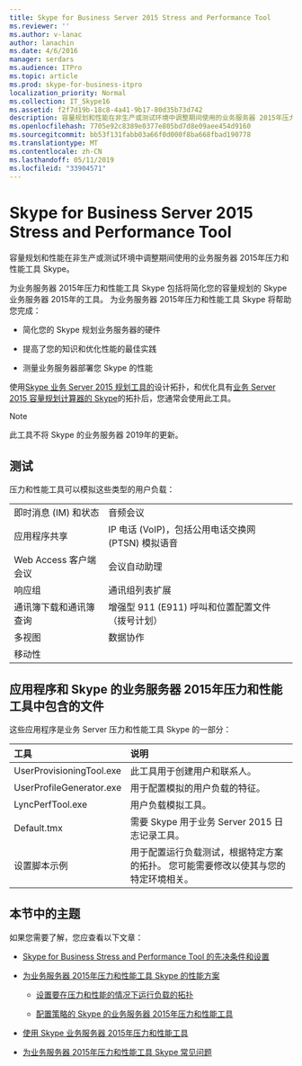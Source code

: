 ```yaml
---
title: Skype for Business Server 2015 Stress and Performance Tool
ms.reviewer: ''
ms.author: v-lanac
author: lanachin
ms.date: 4/6/2016
manager: serdars
ms.audience: ITPro
ms.topic: article
ms.prod: skype-for-business-itpro
localization_priority: Normal
ms.collection: IT_Skype16
ms.assetid: f2f7d19b-18c8-4a41-9b17-80d35b73d742
description: 容量规划和性能在非生产或测试环境中调整期间使用的业务服务器 2015年压力和性能工具 Skype。
ms.openlocfilehash: 7705e92c8389e0377e805bd7d8e09aee454d9160
ms.sourcegitcommit: bb53f131fabb03a66f0d000f8ba668fbad190778
ms.translationtype: MT
ms.contentlocale: zh-CN
ms.lasthandoff: 05/11/2019
ms.locfileid: "33904571"
---
```

# <a name="skype-for-business-server-2015-stress-and-performance-tool"></a>Skype for Business Server 2015 Stress and Performance Tool
 
容量规划和性能在非生产或测试环境中调整期间使用的业务服务器 2015年压力和性能工具 Skype。
  
为业务服务器 2015年压力和性能工具 Skype 包括将简化您的容量规划的 Skype 业务服务器 2015年的工具。 为业务服务器 2015年压力和性能工具 Skype 将帮助您完成：
  
- 简化您的 Skype 规划业务服务器的硬件
    
- 提高了您的知识和优化性能的最佳实践
    
- 测量业务服务器部署您 Skype 的性能
    
使用[Skype 业务 Server 2015 规划工具的](../../management-tools/planning-tool/planning-tool.md)设计拓扑，和优化具有[业务 Server 2015 容量规划计算器的 Skype](../../management-tools/capacity-planning-calculator.md)的拓扑后，您通常会使用此工具。 

> [!NOTE]
> 此工具不将 Skype 的业务服务器 2019年的更新。
  
## <a name="tests"></a>测试

压力和性能工具可以模拟这些类型的用户负载：
  
|||
|:-----|:-----|
|即时消息 (IM) 和状态  <br/> |音频会议  <br/> |
|应用程序共享  <br/> |IP 电话 (VoIP)，包括公用电话交换网 (PTSN) 模拟语音  <br/> |
|Web Access 客户端会议  <br/> |会议自动助理  <br/> |
|响应组  <br/> |通讯组列表扩展  <br/> |
|通讯簿下载和通讯簿查询  <br/> |增强型 911 (E911) 呼叫和位置配置文件 （拨号计划）  <br/> |
|多视图  <br/> |数据协作  <br/> |
|移动性  <br/> ||
   
## <a name="applications-and-files-included-with-the-skype-for-business-server-2015-stress-and-performance-tool"></a>应用程序和 Skype 的业务服务器 2015年压力和性能工具中包含的文件

这些应用程序是业务 Server 压力和性能工具 Skype 的一部分：
  
|**工具**|**说明**|
|:-----|:-----|
|UserProvisioningTool.exe  <br/> |此工具用于创建用户和联系人。  <br/> |
|UserProfileGenerator.exe  <br/> |用于配置模拟的用户负载的特征。  <br/> |
|LyncPerfTool.exe  <br/> |用户负载模拟工具。  <br/> |
|Default.tmx  <br/> |需要 Skype 用于业务 Server 2015 日志记录工具。  <br/> |
|设置脚本示例  <br/> |用于配置运行负载测试，根据特定方案的拓扑。 您可能需要修改以使其与您的特定环境相关。  <br/> |
   
## <a name="topics-in-this-section"></a>本节中的主题

如果您需要了解，您应查看以下文章：
  
- [Skype for Business Stress and Performance Tool 的先决条件和设置](prerequisites-and-setup.md)
    
- [为业务服务器 2015年压力和性能工具 Skype 的性能方案](scenarios.md)
    
  - [设置要在压力和性能的情况下运行负载的拓扑](provisioning-the-topology-to-run-load.md)
    
  - [配置策略的 Skype 的业务服务器 2015年压力和性能工具](configuring-policies.md)
    
- [使用 Skype 业务服务器 2015年压力和性能工具](using-the-tool.md)
    
- [为业务服务器 2015年压力和性能工具 Skype 常见问题](faq.md)
    

